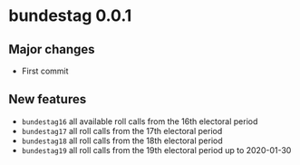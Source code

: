 # bundestag 0.0.1

## Major changes
- First commit

## New features
- `bundestag16` all available roll calls from the 16th electoral period
- `bundestag17` all roll calls from the 17th electoral period
- `bundestag18` all roll calls from the 18th electoral period
- `bundestag19` all roll calls from the 19th electoral period up to 2020-01-30

